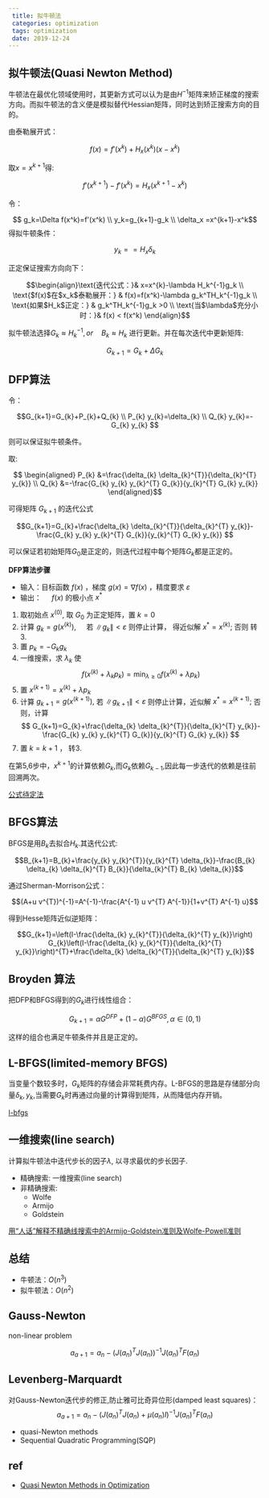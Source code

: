 ```yaml
---
 title: 拟牛顿法
 categories: optimization
 tags: optimization
 date: 2019-12-24
---
```


## 拟牛顿法(Quasi Newton Method)

牛顿法在最优化领域使用时，其更新方式可以认为是由$H^{-1}$矩阵来矫正梯度的搜索方向。而拟牛顿法的含义便是模拟替代Hessian矩阵，同时达到矫正搜索方向的目的。

由泰勒展开式：

$$f(x)=f'(x^k)+H_x(x^k)(x-x^k)$$

取$x=x^{k+1}$得:

$$f'(x^{k+1})-f'(x^k)=H_x(x^{k+1}-x^{k})$$

令：

$$ g_k=\Delta f(x^k)=f'(x^k) \\
y_k=g_{k+1}-g_k \\
\delta_x =x^{k+1}-x^k$$
得拟牛顿条件：

$$ y_k==H_x \delta_k$$

正定保证搜索方向向下：

$$\begin{align}\text{迭代公式：}& x=x^{k}-\lambda H_k^{-1}g_k   \\
\text{$f(x)$在$x_k$泰勒展开：} & f(x)=f(x^k)-\lambda g_k^TH_k^{-1}g_k  \\
\text{如果$H_k$正定：} & g_k^TH_k^{-1}g_k >0  \\
\text{当$\lambda$充分小时：}& f(x) < f(x^k) \end{align}$$

拟牛顿法选择$G_k\approx H_k^{-1}, or \quad B_k\approx H_k$ 进行更新。并在每次迭代中更新矩阵:

$$G_{k+1}=G_k+\Delta G_k$$

## DFP算法

令：

$$G_{k+1}=G_{k}+P_{k}+Q_{k} \\
P_{k} y_{k}=\delta_{k} \\
Q_{k} y_{k}=-G_{k} y_{k}
$$

则可以保证拟牛顿条件。

取:

$$
\begin{aligned}
P_{k} &=\frac{\delta_{k} \delta_{k}^{T}}{\delta_{k}^{T} y_{k}} \\
Q_{k} &=-\frac{G_{k} y_{k} y_{k}^{T} G_{k}}{y_{k}^{T} G_{k} y_{k}}
\end{aligned}$$

可得矩阵 $G_{k+1}$ 的迭代公式

$$G_{k+1}=G_{k}+\frac{\delta_{k} \delta_{k}^{T}}{\delta_{k}^{T} y_{k}}-\frac{G_{k} y_{k} y_{k}^{T} G_{k}}{y_{k}^{T} G_{k} y_{k}}
$$

可以保证若初始矩阵$G_0$是正定的，则迭代过程中每个矩阵$G_k$都是正定的。

**DFP算法步骤**

- 输入：目标函数 $f(x)$ ，梯度 $g(x)=\nabla f(x)$ ，精度要求 $\varepsilon$ 
- 输出： $\quad f(x)$ 的极小点 $x^{*}$

1. 取初始点 $x^{(0)},$ 取 $G_{0}$ 为正定矩阵，置 $k=0$
2. 计算 $g_{k}=g\left(x^{(k)}\right), \quad$ 若 $\left\|g_{k}\right\|<\varepsilon$ 则停止计算， 得近似解 $x^{*}=x^{(k)} ;$ 否则
转3.
3. 置 $p_{k}=-G_{k} g_{k}$
4. 一维搜索，求 $\lambda_{k}$ 使
$$
f\left(x^{(k)}+\lambda_{k} p_{k}\right)=\min _{\lambda \geq 0} f\left(x^{(k)}+\lambda p_{k}\right)
$$
5. 置 $x^{(k+1)}=x^{(k)}+\lambda p_{k}$
6. 计算 $g_{k+1}=g\left(x^{(k+1)}\right),$ 若 $\left\|g_{k+1}\right\|<\varepsilon$ 则停止计算，近似解 $x^{*}=x^{(k+1)} ;$ 否 则，计算
$$
G_{k+1}=G_{k}+\frac{\delta_{k} \delta_{k}^{T}}{\delta_{k}^{T} y_{k}}-\frac{G_{k} y_{k} y_{k}^{T} G_{k}}{y_{k}^{T} G_{k} y_{k}}
$$
7. 置 $k=k+1$ ， 转3.

在第5,6步中，$x^{k+1}$的计算依赖$G_k$,而$G_k$依赖$G_{k-1}$,因此每一步迭代的依赖是往前回溯两次。

[公式待定法](https://blog.csdn.net/itplus/article/details/21896981)


## BFGS算法

BFGS是用$B_k$去拟合$H_k$.其迭代公式:

$$B_{k+1}=B_{k}+\frac{y_{k} y_{k}^{T}}{y_{k}^{T} \delta_{k}}-\frac{B_{k} \delta_{k} \delta_{k}^{T} B_{k}}{\delta_{k}^{T} B_{k} \delta_{k}}$$

通过Sherman-Morrison公式：

$$(A+u v^{T})^{-1}=A^{-1}-\frac{A^{-1} u v^{T} A^{-1}}{1+v^{T} A^{-1} u}$$

得到Hesse矩阵近似逆矩阵：

$$G_{k+1}=\left(I-\frac{\delta_{k} y_{k}^{T}}{\delta_{k}^{T} y_{k}}\right) G_{k}\left(I-\frac{\delta_{k} y_{k}^{T}}{\delta_{k}^{T} y_{k}}\right)^{T}+\frac{\delta_{k} \delta_{k}^{T}}{\delta_{k}^{T} y_{k}}$$

## Broyden 算法

把DFP和BFGS得到的$G_k$进行线性组合：

$$G_{k+1}=\alpha G^{D F P}+(1-\alpha) G^{B F G S}, \alpha \in (0,1)$$

这样的组合也满足牛顿条件并且是正定的。

## L-BFGS(limited-memory BFGS)

当变量个数较多时，$G_k$矩阵的存储会非常耗费内存。L-BFGS的思路是存储部分向量$\delta_k,y_k$,当需要$G_k$时再通过向量的计算得到矩阵，从而降低内存开销。

[l-bfgs](https://blog.csdn.net/itplus/article/details/21897715)

## 一维搜索(line search)

计算拟牛顿法中迭代步长的因子$\lambda$, 以寻求最优的步长因子.

- 精确搜索: 一维搜索(line search)
- 非精确搜索:
    - Wolfe
    - Armijo
    - Goldstein

[用“人话”解释不精确线搜索中的Armijo-Goldstein准则及Wolfe-Powell准则](https://www.codelast.com/%E5%8E%9F%E5%88%9B%E7%94%A8%E4%BA%BA%E8%AF%9D%E8%A7%A3%E9%87%8A%E4%B8%8D%E7%B2%BE%E7%A1%AE%E7%BA%BF%E6%90%9C%E7%B4%A2%E4%B8%AD%E7%9A%84armijo-goldstein%E5%87%86%E5%88%99%E5%8F%8Awo/)

## 总结

- 牛顿法：$O(n^3)$
- 拟牛顿法：$O(n^2)$


## Gauss-Newton

non-linear problem

$$a_{a+1}=a_n-(J(a_n)^TJ(a_n))^{-1}J(a_n)^TF(a_n)$$

## Levenberg-Marquardt

对Gauss-Newton迭代步的修正,防止雅可比奇异位形(damped least squares)：
$$a_{a+1}=a_n-(J(a_n)^TJ(a_n)+\mu(a_n)I)^{-1}J(a_n)^TF(a_n)$$

- quasi-Newton methods
- Sequential Quadratic Programming(SQP)

## ref

- [Quasi Newton Methods in Optimization](http://apmonitor.com/me575/index.php/Main/QuasiNewton)